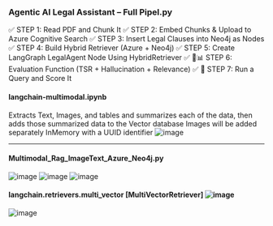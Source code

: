 ### Agentic AI Legal Assistant – Full Pipel.py
✅ STEP 1: Read PDF and Chunk It
✅ STEP 2: Embed Chunks & Upload to Azure Cognitive Search
✅ STEP 3: Insert Legal Clauses into Neo4j as Nodes
✅ STEP 4: Build Hybrid Retriever (Azure + Neo4j)
✅ STEP 5: Create LangGraph LegalAgent Node Using HybridRetriever
✅ 🧪📊 STEP 6: Evaluation Function (TSR + Hallucination + Relevance)
✅ 🧪 STEP 7: Run a Query and Score It


#### langchain-multimodal.ipynb
Extracts Text, Images, and tables and summarizes each of the data, then adds those summarized data to the Vector database 
Images will be added separately InMemory with a UUID identifier
![image](https://github.com/user-attachments/assets/4cfb4acf-04d1-4c84-8bbc-058ff941e1d5)

____________________________________________________________________________________________________________________________
#### Multimodal_Rag_ImageText_Azure_Neo4j.py

![image](https://github.com/user-attachments/assets/65cbd3bd-47c9-436e-bd1f-c410db96b421)
![image](https://github.com/user-attachments/assets/3793da68-687a-4f65-86b1-9c0e0f04ba60)
![image](https://github.com/user-attachments/assets/08a55041-30ec-4198-9694-1ba1a4180c71)

#### langchain.retrievers.multi_vector [MultiVectorRetriever] ![image](https://github.com/user-attachments/assets/efcf29ff-74d4-4d68-93c2-27fa10e358a9)

![image](https://github.com/user-attachments/assets/b56fb8ef-e011-4f4c-9f55-19602209c6f7)

